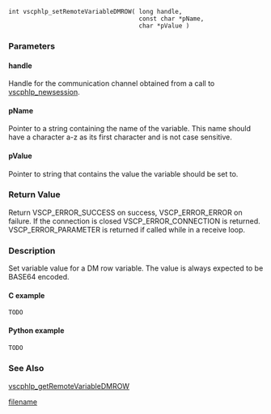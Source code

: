 

```clike
int vscphlp_setRemoteVariableDMROW( long handle, 
                                    const char *pName, 
                                    char *pValue ) 
```

### Parameters

#### handle
Handle for the communication channel obtained from a call to [vscphlp_newsession](vscphlp_newsession.md).

#### pName
Pointer to a string containing the name of the variable. This name should have a character a-z as its first character and is not case sensitive.

#### pValue
Pointer to string that contains the value the variable should be set to.

### Return Value
Return VSCP_ERROR_SUCCESS on success, VSCP_ERROR_ERROR on failure. If the connection is closed VSCP_ERROR_CONNECTION is returned. VSCP_ERROR_PARAMETER is returned if called while in a receive loop.

### Description
Set variable value for a DM row variable. The value is always expected to be BASE64 encoded. 

#### C example

```clike
TODO
```

#### Python example

```python
TODO
```

### See Also
[vscphlp_getRemoteVariableDMROW](vscphlp_getremotevariabledmrow.md)



[filename](./bottom_copyright.md ':include')